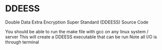 # DDEESS
Double Data Extra Encryption Super Standard (DDEESS) Source Code

You should be able to run the make file with gcc on any linux system / server
This will create a DDEESS executable that can be run
Note all I/O is through terminal
